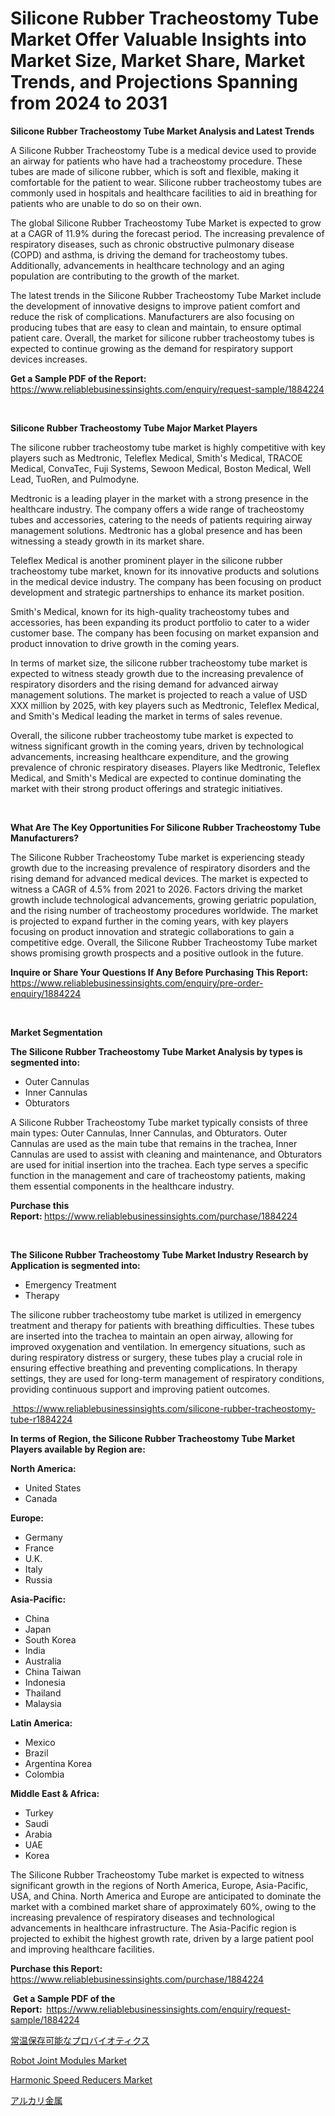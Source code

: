<p><h1>Silicone Rubber Tracheostomy Tube Market Offer Valuable Insights into Market Size, Market Share, Market Trends, and Projections Spanning from 2024 to 2031</h1></p><p><strong>Silicone Rubber Tracheostomy Tube Market Analysis and Latest Trends</strong></p>
<p><p>A Silicone Rubber Tracheostomy Tube is a medical device used to provide an airway for patients who have had a tracheostomy procedure. These tubes are made of silicone rubber, which is soft and flexible, making it comfortable for the patient to wear. Silicone rubber tracheostomy tubes are commonly used in hospitals and healthcare facilities to aid in breathing for patients who are unable to do so on their own.</p><p>The global Silicone Rubber Tracheostomy Tube Market is expected to grow at a CAGR of 11.9% during the forecast period. The increasing prevalence of respiratory diseases, such as chronic obstructive pulmonary disease (COPD) and asthma, is driving the demand for tracheostomy tubes. Additionally, advancements in healthcare technology and an aging population are contributing to the growth of the market.</p><p>The latest trends in the Silicone Rubber Tracheostomy Tube Market include the development of innovative designs to improve patient comfort and reduce the risk of complications. Manufacturers are also focusing on producing tubes that are easy to clean and maintain, to ensure optimal patient care. Overall, the market for silicone rubber tracheostomy tubes is expected to continue growing as the demand for respiratory support devices increases.</p></p>
<p><strong>Get a Sample PDF of the Report:&nbsp;</strong> <a href="https://www.reliablebusinessinsights.com/enquiry/request-sample/1884224">https://www.reliablebusinessinsights.com/enquiry/request-sample/1884224</a></p>
<p>&nbsp;</p>
<p><strong>Silicone Rubber Tracheostomy Tube Major Market Players</strong></p>
<p><p>The silicone rubber tracheostomy tube market is highly competitive with key players such as Medtronic, Teleflex Medical, Smith's Medical, TRACOE Medical, ConvaTec, Fuji Systems, Sewoon Medical, Boston Medical, Well Lead, TuoRen, and Pulmodyne. </p><p>Medtronic is a leading player in the market with a strong presence in the healthcare industry. The company offers a wide range of tracheostomy tubes and accessories, catering to the needs of patients requiring airway management solutions. Medtronic has a global presence and has been witnessing a steady growth in its market share.</p><p>Teleflex Medical is another prominent player in the silicone rubber tracheostomy tube market, known for its innovative products and solutions in the medical device industry. The company has been focusing on product development and strategic partnerships to enhance its market position. </p><p>Smith's Medical, known for its high-quality tracheostomy tubes and accessories, has been expanding its product portfolio to cater to a wider customer base. The company has been focusing on market expansion and product innovation to drive growth in the coming years.</p><p>In terms of market size, the silicone rubber tracheostomy tube market is expected to witness steady growth due to the increasing prevalence of respiratory disorders and the rising demand for advanced airway management solutions. The market is projected to reach a value of USD XXX million by 2025, with key players such as Medtronic, Teleflex Medical, and Smith's Medical leading the market in terms of sales revenue. </p><p>Overall, the silicone rubber tracheostomy tube market is expected to witness significant growth in the coming years, driven by technological advancements, increasing healthcare expenditure, and the growing prevalence of chronic respiratory diseases. Players like Medtronic, Teleflex Medical, and Smith's Medical are expected to continue dominating the market with their strong product offerings and strategic initiatives.</p></p>
<p>&nbsp;</p>
<p><strong>What Are The Key Opportunities For Silicone Rubber Tracheostomy Tube Manufacturers?</strong></p>
<p><p>The Silicone Rubber Tracheostomy Tube market is experiencing steady growth due to the increasing prevalence of respiratory disorders and the rising demand for advanced medical devices. The market is expected to witness a CAGR of 4.5% from 2021 to 2026. Factors driving the market growth include technological advancements, growing geriatric population, and the rising number of tracheostomy procedures worldwide. The market is projected to expand further in the coming years, with key players focusing on product innovation and strategic collaborations to gain a competitive edge. Overall, the Silicone Rubber Tracheostomy Tube market shows promising growth prospects and a positive outlook in the future.</p></p>
<p><strong>Inquire or Share Your Questions If Any Before Purchasing This Report:</strong> <a href="https://www.reliablebusinessinsights.com/enquiry/pre-order-enquiry/1884224">https://www.reliablebusinessinsights.com/enquiry/pre-order-enquiry/1884224</a></p>
<p>&nbsp;</p>
<p><strong>Market Segmentation</strong></p>
<p><strong>The Silicone Rubber Tracheostomy Tube Market Analysis by types is segmented into:</strong></p>
<p><ul><li>Outer Cannulas</li><li>Inner Cannulas</li><li>Obturators</li></ul></p>
<p><p>A Silicone Rubber Tracheostomy Tube market typically consists of three main types: Outer Cannulas, Inner Cannulas, and Obturators. Outer Cannulas are used as the main tube that remains in the trachea, Inner Cannulas are used to assist with cleaning and maintenance, and Obturators are used for initial insertion into the trachea. Each type serves a specific function in the management and care of tracheostomy patients, making them essential components in the healthcare industry.</p></p>
<p><strong>Purchase this Report:&nbsp;</strong><a href="https://www.reliablebusinessinsights.com/purchase/1884224">https://www.reliablebusinessinsights.com/purchase/1884224</a></p>
<p>&nbsp;</p>
<p><strong>The Silicone Rubber Tracheostomy Tube Market Industry Research by Application is segmented into:</strong></p>
<p><ul><li>Emergency Treatment</li><li>Therapy</li></ul></p>
<p><p>The silicone rubber tracheostomy tube market is utilized in emergency treatment and therapy for patients with breathing difficulties. These tubes are inserted into the trachea to maintain an open airway, allowing for improved oxygenation and ventilation. In emergency situations, such as during respiratory distress or surgery, these tubes play a crucial role in ensuring effective breathing and preventing complications. In therapy settings, they are used for long-term management of respiratory conditions, providing continuous support and improving patient outcomes.</p></p>
<p><a href="https://www.reliablebusinessinsights.com/silicone-rubber-tracheostomy-tube-r1884224">&nbsp;https://www.reliablebusinessinsights.com/silicone-rubber-tracheostomy-tube-r1884224</a></p>
<p><strong>In terms of Region, the Silicone Rubber Tracheostomy Tube Market Players available by Region are:</strong></p>
<p>
    <p> <strong> North America: </strong>
        <ul>
            <li>United States</li>
            <li>Canada</li>
        </ul>
        </p> 
    <p> <strong> Europe: </strong>
        <ul>
            <li>Germany</li>
            <li>France</li>
            <li>U.K.</li>
            <li>Italy</li>
            <li>Russia</li>
        </ul>
        </p> 
    <p> <strong> Asia-Pacific: </strong>
        <ul>
            <li>China</li>
            <li>Japan</li>
            <li>South Korea</li>
            <li>India</li>
            <li>Australia</li>
            <li>China Taiwan</li>
            <li>Indonesia</li>
            <li>Thailand</li>
            <li>Malaysia</li>
        </ul>
        </p> 
    <p> <strong> Latin America: </strong>
        <ul>
            <li>Mexico</li>
            <li>Brazil</li>
            <li>Argentina Korea</li>
            <li>Colombia</li>
        </ul>
        </p> 
    <p> <strong> Middle East & Africa: </strong>
        <ul>
            <li>Turkey</li>
            <li>Saudi</li>
            <li>Arabia</li>
            <li>UAE</li>
            <li>Korea</li>
        </ul>
    </p>
    </p>
<p><p>The Silicone Rubber Tracheostomy Tube market is expected to witness significant growth in the regions of North America, Europe, Asia-Pacific, USA, and China. North America and Europe are anticipated to dominate the market with a combined market share of approximately 60%, owing to the increasing prevalence of respiratory diseases and technological advancements in healthcare infrastructure. The Asia-Pacific region is projected to exhibit the highest growth rate, driven by a large patient pool and improving healthcare facilities.</p></p>
<p><strong>Purchase this Report: </strong><a href="https://www.reliablebusinessinsights.com/purchase/1884224">https://www.reliablebusinessinsights.com/purchase/1884224</a></p>
<p>&nbsp;<strong>Get a Sample PDF of the Report:&nbsp;&nbsp;</strong><a href="https://www.reliablebusinessinsights.com/enquiry/request-sample/1884224">https://www.reliablebusinessinsights.com/enquiry/request-sample/1884224</a></p>
<p><strong></strong></p>
<p><p><a href="https://github.com/EstaSprer20231/Market-Research-Report-List-2/blob/main/7873984170042.md">常温保存可能なプロバイオティクス</a></p><p><a href="https://github.com/gracielawharr/Market-Research-Report-List-2/blob/main/robot-joint-modules-market.md">Robot Joint Modules Market</a></p><p><a href="https://github.com/edytherolanlouisejk1miz0wig/Market-Research-Report-List-3/blob/main/harmonic-speed-reducers-market.md">Harmonic Speed Reducers Market</a></p><p><a href="https://github.com/klon646/Market-Research-Report-List-2/blob/main/4620933170043.md">アルカリ金属</a></p></p>